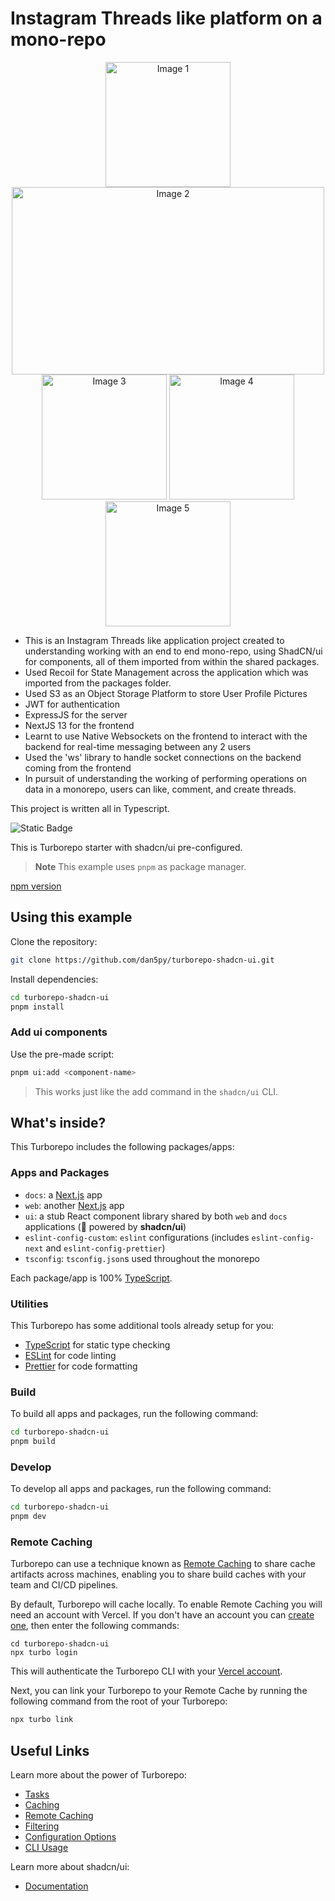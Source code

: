 # Instagram Threads like platform on a mono-repo


<p align="center">
  <img src="https://github.com/aneeshseth/threads/assets/122401851/cbb5f4b2-72a6-4fad-abed-e473e08cfb77" alt="Image 1" width="200"/>
  <img src="https://github.com/aneeshseth/threads/assets/122401851/a301b43f-b5e6-4141-ac7b-0c3e32f907a9" alt="Image 2" width="500" height="300"/>
  <img src="https://github.com/aneeshseth/threads/assets/122401851/ff8e637d-9339-41a9-a05c-01a1ce89f426" alt="Image 3" width="200"/>
  <img src="https://github.com/aneeshseth/threads/assets/122401851/e672566e-54d8-4bb6-a261-194174ee6886" alt="Image 4" width="200"/>
  <img src="https://github.com/aneeshseth/threads/assets/122401851/dfa89a63-e2bc-4120-8a4f-e351f69e4f35" alt="Image 5" width="200"/>
</p>



- This is an Instagram Threads like application project created to understanding working with an end to end mono-repo, using ShadCN/ui for components, all of them imported from within the shared packages. 
- Used Recoil for State Management across the application which was imported from the packages folder. 
- Used S3 as an Object Storage Platform to store User Profile Pictures
- JWT for authentication
- ExpressJS for the server
- NextJS 13 for the frontend
- Learnt to use Native Websockets on the frontend to interact with the backend for real-time messaging between any 2 users
- Used the 'ws' library to handle socket connections on the backend coming from the frontend
- In pursuit of understanding the working of performing operations on data in a monorepo, users can like, comment, and create threads.

This project is written all in Typescript.


![Static Badge](https://img.shields.io/badge/shadcn%2Fui-latest-blue?link=https%3A%2F%2Fgithub.com%2Fshadcn%2Fui)

This is Turborepo starter with shadcn/ui pre-configured.

> **Note**
> This example uses `pnpm` as package manager.

[npm version](https://github.com/dan5py/turborepo-shadcn-ui/tree/npm)

## Using this example

Clone the repository:

```sh
git clone https://github.com/dan5py/turborepo-shadcn-ui.git
```

Install dependencies:

```sh
cd turborepo-shadcn-ui
pnpm install
```

### Add ui components

Use the pre-made script:

```sh
pnpm ui:add <component-name>
```

> This works just like the add command in the `shadcn/ui` CLI.

## What's inside?

This Turborepo includes the following packages/apps:

### Apps and Packages

- `docs`: a [Next.js](https://nextjs.org/) app
- `web`: another [Next.js](https://nextjs.org/) app
- `ui`: a stub React component library shared by both `web` and `docs` applications (🚀 powered by **shadcn/ui**)
- `eslint-config-custom`: `eslint` configurations (includes `eslint-config-next` and `eslint-config-prettier`)
- `tsconfig`: `tsconfig.json`s used throughout the monorepo

Each package/app is 100% [TypeScript](https://www.typescriptlang.org/).

### Utilities

This Turborepo has some additional tools already setup for you:

- [TypeScript](https://www.typescriptlang.org/) for static type checking
- [ESLint](https://eslint.org/) for code linting
- [Prettier](https://prettier.io) for code formatting

### Build

To build all apps and packages, run the following command:

```sh
cd turborepo-shadcn-ui
pnpm build
```

### Develop

To develop all apps and packages, run the following command:

```sh
cd turborepo-shadcn-ui
pnpm dev
```

### Remote Caching

Turborepo can use a technique known as [Remote Caching](https://turbo.build/repo/docs/core-concepts/remote-caching) to share cache artifacts across machines, enabling you to share build caches with your team and CI/CD pipelines.

By default, Turborepo will cache locally. To enable Remote Caching you will need an account with Vercel. If you don't have an account you can [create one](https://vercel.com/signup), then enter the following commands:

```
cd turborepo-shadcn-ui
npx turbo login
```

This will authenticate the Turborepo CLI with your [Vercel account](https://vercel.com/docs/concepts/personal-accounts/overview).

Next, you can link your Turborepo to your Remote Cache by running the following command from the root of your Turborepo:

```sh
npx turbo link
```

## Useful Links

Learn more about the power of Turborepo:

- [Tasks](https://turbo.build/repo/docs/core-concepts/monorepos/running-tasks)
- [Caching](https://turbo.build/repo/docs/core-concepts/caching)
- [Remote Caching](https://turbo.build/repo/docs/core-concepts/remote-caching)
- [Filtering](https://turbo.build/repo/docs/core-concepts/monorepos/filtering)
- [Configuration Options](https://turbo.build/repo/docs/reference/configuration)
- [CLI Usage](https://turbo.build/repo/docs/reference/command-line-reference)

Learn more about shadcn/ui:

- [Documentation](https://ui.shadcn.com/docs)
